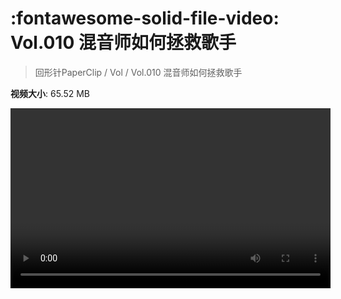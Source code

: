 # :fontawesome-solid-file-video: Vol.010 混音师如何拯救歌手

> 回形针PaperClip / Vol / Vol.010 混音师如何拯救歌手

**视频大小**: 65.52 MB

<video id="V-acfe33bb447da57b2751c3f63f8e73da" width="512" height="288" preload="none" playsinline webkit-playsinline></video>